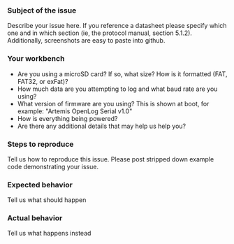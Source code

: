 ### Subject of the issue
Describe your issue here. If you reference a datasheet please specify which one and in which section (ie, the protocol manual, section 5.1.2). Additionally, screenshots are easy to paste into github.

### Your workbench
* Are you using a microSD card? If so, what size? How is it formatted (FAT, FAT32, or exFat)?
* How much data are you attempting to log and what baud rate are you using?
* What version of firmware are you using? This is shown at boot, for example: "Artemis OpenLog Serial v1.0"
* How is everything being powered?
* Are there any additional details that may help us help you?

### Steps to reproduce
Tell us how to reproduce this issue. Please post stripped down example code demonstrating your issue.

### Expected behavior
Tell us what should happen

### Actual behavior
Tell us what happens instead
